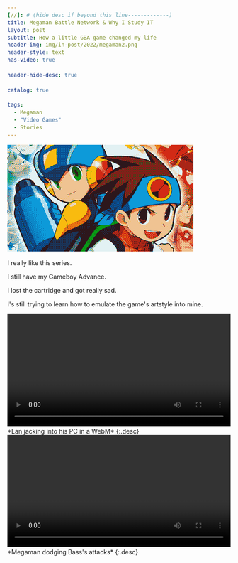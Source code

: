 ```yaml
---
[//]: # (hide desc if beyond this line-------------)
title: Megaman Battle Network & Why I Study IT
layout: post
subtitle: How a little GBA game changed my life
header-img: img/in-post/2022/megaman2.png
header-style: text
has-video: true

header-hide-desc: true

catalog: true

tags:
  - Megaman
  - "Video Games"
  - Stories
---
```


![Megaman Battle Network](/img/in-post/2022/megaman2.png)

I really like this series.

I still have my Gameboy Advance.

I lost the cartridge and got really sad.

I's still trying to learn how to emulate the game's artstyle into mine.

<video class="lazy" autoplay="autoplay" loop="loop" width="100%" playsinline data-poster="/img/lozad.png">
  <source data-src="/assets/jackin.webm/" type="video/webm">
</video>
*Lan jacking into his PC in a WebM*
{:.desc}

<video class="lazy" autoplay="autoplay" loop="loop" width="100%" playsinline data-poster="/img/lozad.png">
  <source data-src="/assets/bass.webm/" type="video/webm">
</video>
*Megaman dodging Bass's attacks*
{:.desc}